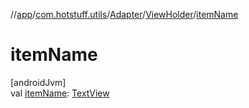 //[app](../../../../index.md)/[com.hotstuff.utils](../../index.md)/[Adapter](../index.md)/[ViewHolder](index.md)/[itemName](item-name.md)

# itemName

[androidJvm]\
val [itemName](item-name.md): [TextView](https://developer.android.com/reference/kotlin/android/widget/TextView.html)
